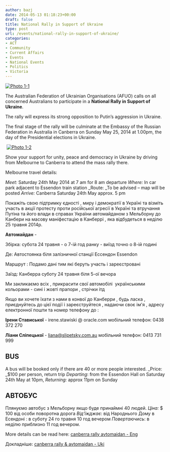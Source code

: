 ```yaml
---
author: bazj
date: 2014-05-13 01:18:23+00:00
draft: false
title: National Rally in Support of Ukraine
type: post
url: /events/national-rally-in-support-of-ukraine/
categories:
- ACT
- Community
- Current Affairs
- Events
- National Events
- Politics
- Victoria
---
```


[![Photo 1-1](http://www.ozeukes.com/wp-content/uploads/2014/05/Photo-1-1.jpg)
](http://www.ozeukes.com/wp-content/uploads/2014/05/Photo-1-1.jpg)

The Australian Federation of Ukrainian Organisations (AFUO) calls on all concerned Australians to participate in a **National Rally in Support of Ukraine**.

The rally will express its strong opposition to Putin’s aggression in Ukraine.

The final stage of the rally will be culminate at the Embassy of the Russian Federation in Australia in Canberra on Sunday May 25, 2014 at 1.00pm, the day of the Presidential elections in Ukraine.

 [![Photo 1-2](http://www.ozeukes.com/wp-content/uploads/2014/05/Photo-1-2.jpg)
](http://www.ozeukes.com/wp-content/uploads/2014/05/Photo-1-2.jpg)

Show your support for unity, peace and democracy in Ukraine by driving from Melbourne to Canberra to attend the mass rally there. 

Melbourne travel details:

_Meet:_ Saturday 24th May 2014 at 7 am for 8 am departure
_Where:_ In car park adjacent to Essendon train station
_Route: _To be advised – map will be posted
_Arrive:_ Canberra Saturday 24th May approx. 5 pm

Покажіть свою підтримку єдності , миру і демократії в Україні та візміть участь в акції протесту проти російської агресії в Україні та втручання Путіна та його влади в справах України автомайданом з Мельборну до Канбери на масову маніфестацію в Канберрі , яка відбудеться в неділю 25 травня 2014р.

**Автомайдан** -

Збірка: субота 24 травня - о 7-ій год ранку - виїзд точно о 8-ій годині

Де: Автостоянка біля залізничної станції Ессендон Essendon

Маршрут : Подамо дані тим які беруть участь і зареєстровані

Заїзд: Канберра суботу 24 травня біля 5-ої вечора

Ми закликаємо всіх , прикрасити свої автомобілі  українськими кольорами - сині і жовті прапори , стрічки ітд

Якщо ви хочете їхати з нами в конвої до Канберри , будь ласка , приєднуйтесь до цієї події і зареєструйтеся , надаючи своє ім'я , адресу електронної пошти та номер телефону до :

**Ірени Стависької** - irene.stawiski @ oracle.com
мобільний телефон: 0438 372 270

**Ліани Сліпецької** - liana@slipetsky.com.au
мобільний телефон: 0413 731 999


## BUS


A bus will be booked only if there are 40 or more people interested.
_Price: _$100 per person, return trip
_Departing_: from the Essendon Hall on Saturday 24th May at 10pm,
_Returning:_ approx 11pm on Sunday


## AВТОБУС


Плянуємо автобус з Мельборну якщо буде принаймні 40 людей.
_Ціна:_ $ 100 від особи поворотна дорога
_Від‘їжджає_: від Народнього Дому в Есендоні : в суботу 24 го травня 10 год вечером
_Повертаючись_: в неділю приблизно 11 год вечером.

More details can be read here: [canberra rally avtomaidan - Eng](http://www.ozeukes.com/wp-content/uploads/2014/05/canberra-rally-avtomaidan-Eng.pdf)

Докладніше: [canberra rally & avtomaidan - Uki](http://www.ozeukes.com/wp-content/uploads/2014/05/canberra-rally-avtomaidan-Uki.pdf)
